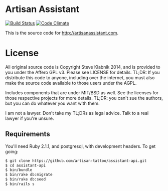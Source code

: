 # Artisan Assistant

[![Build Status](https://travis-ci.org/artisan-tattoo/assistant-api.svg)](https://travis-ci.org/artisan-tattoo/assistant-api) [![Code Climate](https://codeclimate.com/github/artisan-tattoo/artisan_assistant.png)](https://codeclimate.com/github/artisan-tattoo/artisan_assistant)

This is the source code for http://artisanassistant.com.

# License

All original source code is Copyright Steve Klabnik 2014, and is provided to
you under the Affero GPL v3. Please see LICENSE for details. TL;DR: If you
distribute this code to anyone, including over the internet, you must also make
the source code available to those users under the AGPL.

Includes components that are under MIT/BSD as well. See the licenses for those
respective projects for more details. TL;DR: you can't sue the authors, but
you can do whatever you want with them.

I am not a lawyer. Don't take my TL;DRs as legal advice. Talk to a real lawyer
if you're unsure.

## Requirements

You'll need Ruby 2.1.1, and postgresql, with development headers. To get going:

```bash
$ git clone https://github.com/artisan-tattoo/assistant-api.git
$ cd assistant-api
$ bin/bundle
$ bin/rake db:migrate
$ bin/rake db:seed
$ bin/rails s
```
